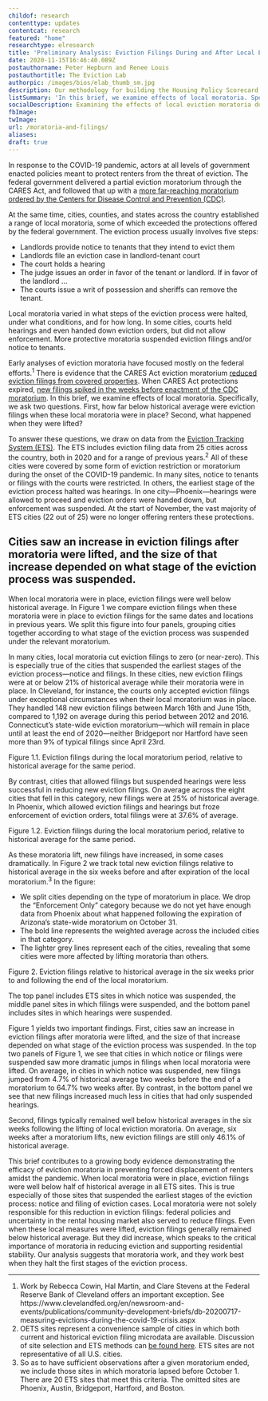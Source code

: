 ```yaml
---
childof: research
contenttype: updates
contentcat: research
featured: "home"
researchtype: elresearch
title: 'Preliminary Analysis: Eviction Filings During and After Local Eviction Moratoria'
date: 2020-11-15T16:46:40.089Z
postauthorname: Peter Hepburn and Renee Louis
postauthortitle: The Eviction Lab
authorpic: /images/bios/elab_thumb_sm.jpg
description: Our methodology for building the Housing Policy Scorecard.
listSummary: 'In this brief, we examine effects of local moratoria. Specifically, we ask two questions. First, how far below historical average were eviction filings when these local moratoria were in place? Second, what happened when they were lifted?' 
socialDescription: Examining the effects of local eviction moratoria during the COVID-19 pandemic.
fbImage: 
twImage: 
url: /moratoria-and-filings/
aliases:
draft: true  
---
```

In response to the COVID-19 pandemic, actors at all levels of government enacted policies meant to protect renters from the threat of eviction. The federal government delivered a partial eviction moratorium through the CARES Act, and followed that up with a <a href="https://evictionlab.org/federal-eviction-moratorium-update/">more far-reaching moratorium ordered by the Centers for Disease Control and Prevention (CDC)</a>. 

At the same time, cities, counties, and states across the country established a range of local moratoria, some of which exceeded the protections offered by the federal government. The eviction process usually involves five steps: 

* Landlords provide notice to tenants that they intend to evict them
* Landlords file an eviction case in landlord-tenant court
* The court holds a hearing
* The judge issues an order in favor of the tenant or landlord. If in favor of the landlord …
* The courts issue a writ of possession and sheriffs can remove the tenant.

Local moratoria varied in what steps of the eviction process were halted, under what conditions, and for how long. In some cities, courts held hearings and even handed down eviction orders, but did not allow enforcement. More protective moratoria suspended eviction filings and/or notice to tenants. 

Early analyses of eviction moratoria have focused mostly on the federal efforts.<sup>1</sup> There is evidence that the CARES Act eviction moratorium <a href="https://www.propublica.org/article/the-eviction-ban-worked-but-its-almost-over-some-landlords-are-getting-ready" target="_blank">reduced eviction filings from covered properties</a>. When CARES Act protections expired, <a href="https://evictionlab.org/shifts-in-eviction-filings-from-cares-act-to-cdc-order/">new filings spiked in the weeks before enactment of the CDC moratorium</a>. In this brief, we examine effects of local moratoria. Specifically, we ask two questions. First, how far below historical average were eviction filings when these local moratoria were in place? Second, what happened when they were lifted?

To answer these questions, we draw on data from the <a href="https://evictionlab.org/eviction-tracking/">Eviction Tracking System (ETS)</a>. The ETS includes eviction filing data from 25 cities across the country, both in 2020 and for a range of previous years.<sup>2</sup> All of these cities were covered by some form of eviction restriction or moratorium during the onset of the COVID-19 pandemic. In many sites, notice to tenants or filings with the courts were restricted. In others, the earliest stage of the eviction process halted was hearings. In one city—Phoenix—hearings were allowed to proceed and eviction orders were handed down, but enforcement was suspended. At the start of November, the vast majority of ETS cities (22 out of 25) were no longer offering renters these protections. 

<h2 class="pullquote">Cities saw an increase in eviction filings after moratoria were lifted, and the size of that increase depended on what stage of the eviction process was suspended.</h2>

When local moratoria were in place, eviction filings were well below historical average. In Figure 1 we compare eviction filings when these moratoria were in place to eviction filings for the same dates and locations in previous years. We split this figure into four panels, grouping cities together according to what stage of the eviction process was suspended under the relevant moratorium. 

In many cities, local moratoria cut eviction filings to zero (or near-zero). This is especially true of the cities that suspended the earliest stages of the eviction process—notice and filings. In these cities, new eviction filings were at or below 21% of historical average while their moratoria were in place. In Cleveland, for instance, the courts only accepted eviction filings under exceptional circumstances when their local moratorium was in place. They handled 148 new eviction filings between March 16th and June 15th, compared to 1,192 on average during this period between 2012 and 2016. Connecticut’s state-wide eviction moratorium—which will remain in place until at least the end of 2020—neither Bridgeport nor Hartford have seen more than 9% of typical filings since April 23rd.

<div class="figheader">Figure 1.1. Eviction filings during the local moratorium period, relative to historical average for the same period.</div>

<img class="upscale124 py-0" src="" alt="" />

By contrast, cities that allowed filings but suspended hearings were less successful in reducing new eviction filings. On average across the eight cities that fell in this category, new filings were at 25% of historical average. In Phoenix, which allowed eviction filings and hearings but froze enforcement of eviction orders, total filings were at 37.6% of average.

<div class="figheader">Figure 1.2. Eviction filings during the local moratorium period, relative to historical average for the same period.</div>

<img class="upscale124 py-0" src="" alt="" />

As these moratoria lift, new filings have increased, in some cases dramatically. In Figure 2 we track total new eviction filings relative to historical average in the six weeks before and after expiration of the local moratorium.<sup>3</sup> In the figure:

* We split cities depending on the type of moratorium in place. We drop the “Enforcement Only” category because we do not yet have enough data from Phoenix about what happened following the expiration of Arizona’s state-wide moratorium on October 31. 
* The bold line represents the weighted average across the included cities in that category.
* The lighter grey lines represent each of the cities, revealing that some cities were more affected by lifting moratoria than others.

<div class="figheader">Figure 2. Eviction filings relative to historical average in the six weeks prior to and following the end of the local moratorium.</div>

<img class="upscale124 py-0" src="" alt="" />

<div class="figcaption"><p>The top panel includes ETS sites in which notice was suspended, the middle panel sites in which filings were suspended, and the bottom panel includes sites in which hearings were suspended.</p></div>

Figure 1 yields two important findings. First, cities saw an increase in eviction filings after moratoria were lifted, and the size of that increase depended on what stage of the eviction process was suspended. In the top two panels of Figure 1, we see that cities in which notice or filings were suspended saw more dramatic jumps in filings when local moratoria were lifted. On average, in cities in which notice was suspended, new filings jumped from 4.7% of historical average two weeks before the end of a moratorium to 64.7% two weeks after. By contrast, in the bottom panel we see that new filings increased much less in cities that had only suspended hearings. 

Second, filings typically remained well below historical averages in the six weeks following the lifting of local eviction moratoria. On average, six weeks after a moratorium lifts, new eviction filings are still only 46.1% of historical average. 

This brief contributes to a growing body evidence demonstrating the efficacy of eviction moratoria in preventing forced displacement of renters amidst the pandemic. When local moratoria were in place, eviction filings were well below half of historical average in all ETS sites. This is true especially of those sites that suspended the earliest stages of the eviction process: notice and filing of eviction cases. Local moratoria were not solely responsible for this reduction in eviction filings: federal policies and uncertainty in the rental housing market also served to reduce filings. Even when these local measures were lifted, eviction filings generally remained below historical average. But they did increase, which speaks to the critical importance of moratoria in reducing eviction and supporting residential stability. Our analysis suggests that moratoria work, and they work best when they halt the first stages of the eviction process.

<hr />

<div class="footnotes">
<ol>
<li>Work by Rebecca Cowin, Hal Martin, and Clare Stevens at the Federal Reserve Bank of Cleveland offers an important exception. See https://www.clevelandfed.org/en/newsroom-and-events/publications/community-development-briefs/db-20200717-measuring-evictions-during-the-covid-19-crisis.aspx</li>

<li>OETS sites represent a convenience sample of cities in which both current and historical eviction filing microdata are available. Discussion of site selection and ETS methods can <a href="https://evictionlab.org/eviction-tracking/">be found here</a>. ETS sites are not representative of all U.S. cities.</li> 

<li>So as to have sufficient observations after a given moratorium ended, we include those sites in which moratoria lapsed before October 1. There are 20 ETS sites that meet this criteria. The omitted sites are Phoenix, Austin, Bridgeport, Hartford, and Boston.</li>
</ol>
</div>



